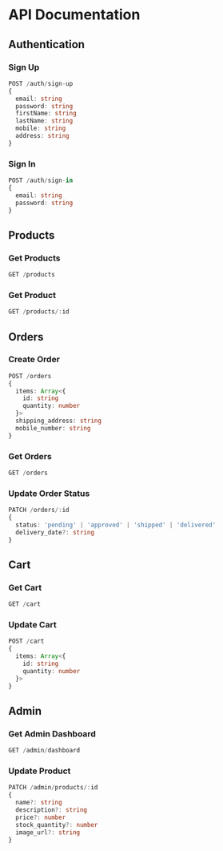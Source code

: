 
# API Documentation

## Authentication

### Sign Up
```typescript
POST /auth/sign-up
{
  email: string
  password: string
  firstName: string
  lastName: string
  mobile: string
  address: string
}
```

### Sign In
```typescript
POST /auth/sign-in
{
  email: string
  password: string
}
```

## Products

### Get Products
```typescript
GET /products
```

### Get Product
```typescript
GET /products/:id
```

## Orders

### Create Order
```typescript
POST /orders
{
  items: Array<{
    id: string
    quantity: number
  }>
  shipping_address: string
  mobile_number: string
}
```

### Get Orders
```typescript
GET /orders
```

### Update Order Status
```typescript
PATCH /orders/:id
{
  status: 'pending' | 'approved' | 'shipped' | 'delivered'
  delivery_date?: string
}
```

## Cart

### Get Cart
```typescript
GET /cart
```

### Update Cart
```typescript
POST /cart
{
  items: Array<{
    id: string
    quantity: number
  }>
}
```

## Admin

### Get Admin Dashboard
```typescript
GET /admin/dashboard
```

### Update Product
```typescript
PATCH /admin/products/:id
{
  name?: string
  description?: string
  price?: number
  stock_quantity?: number
  image_url?: string
}
```
